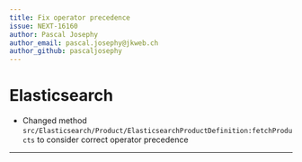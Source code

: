```yaml
---
title: Fix operator precedence
issue: NEXT-16160
author: Pascal Josephy
author_email: pascal.josephy@jkweb.ch
author_github: pascaljosephy
---
```

# Elasticsearch
*  Changed method `src/Elasticsearch/Product/ElasticsearchProductDefinition:fetchProducts` to consider correct operator precedence
___
